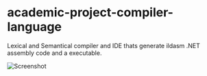# academic-project-compiler-language
Lexical and Semantical compiler and IDE thats generate ildasm .NET assembly code and a executable.

![Screenshot](https://postimg.cc/TyvvLhHg)
